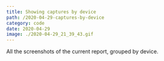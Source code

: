 ```yaml
---
title: Showing captures by device
path: /2020-04-29-captures-by-device
category: code
date: 2020-04-29
image: ./2020-04-29_21_39_43.gif
---
```


All the screenshots of the current report, grouped by device.

